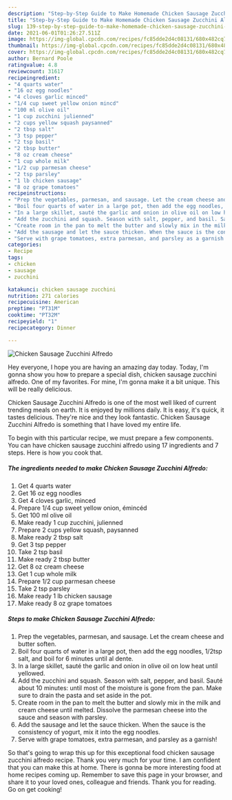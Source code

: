 ```yaml
---
description: "Step-by-Step Guide to Make Homemade Chicken Sausage Zucchini Alfredo"
title: "Step-by-Step Guide to Make Homemade Chicken Sausage Zucchini Alfredo"
slug: 139-step-by-step-guide-to-make-homemade-chicken-sausage-zucchini-alfredo
date: 2021-06-01T01:26:27.511Z
image: https://img-global.cpcdn.com/recipes/fc85dde2d4c08131/680x482cq70/chicken-sausage-zucchini-alfredo-recipe-main-photo.jpg
thumbnail: https://img-global.cpcdn.com/recipes/fc85dde2d4c08131/680x482cq70/chicken-sausage-zucchini-alfredo-recipe-main-photo.jpg
cover: https://img-global.cpcdn.com/recipes/fc85dde2d4c08131/680x482cq70/chicken-sausage-zucchini-alfredo-recipe-main-photo.jpg
author: Bernard Poole
ratingvalue: 4.8
reviewcount: 31617
recipeingredient:
- "4 quarts water"
- "16 oz egg noodles"
- "4 cloves garlic minced"
- "1/4 cup sweet yellow onion mincd"
- "100 ml olive oil"
- "1 cup zucchini julienned"
- "2 cups yellow squash paysanned"
- "2 tbsp salt"
- "3 tsp pepper"
- "2 tsp basil"
- "2 tbsp butter"
- "8 oz cream cheese"
- "1 cup whole milk"
- "1/2 cup parmesan cheese"
- "2 tsp parsley"
- "1 lb chicken sausage"
- "8 oz grape tomatoes"
recipeinstructions:
- "Prep the vegetables, parmesan, and sausage. Let the cream cheese and butter soften."
- "Boil four quarts of water in a large pot, then add the egg noodles, 1/2tsp salt, and boil for 6 minutes until al dente."
- "In a large skillet, sauté the garlic and onion in olive oil on low heat until yellowed."
- "Add the zucchini and squash. Season with salt, pepper, and basil. Sauté about 10 minutes: until most of the moisture is gone from the pan. Make sure to drain the pasta and set aside in the pot."
- "Create room in the pan to melt the butter and slowly mix in the milk and cream cheese until melted. Dissolve the parmesan cheese into the sauce and season with parsley."
- "Add the sausage and let the sauce thicken. When the sauce is the consistency of yogurt, mix it into the egg noodles."
- "Serve with grape tomatoes, extra parmesan, and parsley as a garnish!"
categories:
- Recipe
tags:
- chicken
- sausage
- zucchini

katakunci: chicken sausage zucchini 
nutrition: 271 calories
recipecuisine: American
preptime: "PT31M"
cooktime: "PT32M"
recipeyield: "1"
recipecategory: Dinner

---
```



![Chicken Sausage Zucchini Alfredo](https://img-global.cpcdn.com/recipes/fc85dde2d4c08131/680x482cq70/chicken-sausage-zucchini-alfredo-recipe-main-photo.jpg)

Hey everyone, I hope you are having an amazing day today. Today, I'm gonna show you how to prepare a special dish, chicken sausage zucchini alfredo. One of my favorites. For mine, I'm gonna make it a bit unique. This will be really delicious.



Chicken Sausage Zucchini Alfredo is one of the most well liked of current trending meals on earth. It is enjoyed by millions daily. It is easy, it's quick, it tastes delicious. They're nice and they look fantastic. Chicken Sausage Zucchini Alfredo is something that I have loved my entire life.


To begin with this particular recipe, we must prepare a few components. You can have chicken sausage zucchini alfredo using 17 ingredients and 7 steps. Here is how you cook that.

<!--inarticleads1-->

##### The ingredients needed to make Chicken Sausage Zucchini Alfredo:

1. Get 4 quarts water
1. Get 16 oz egg noodles
1. Get 4 cloves garlic, minced
1. Prepare 1/4 cup sweet yellow onion, émincéd
1. Get 100 ml olive oil
1. Make ready 1 cup zucchini, julienned
1. Prepare 2 cups yellow squash, paysanned
1. Make ready 2 tbsp salt
1. Get 3 tsp pepper
1. Take 2 tsp basil
1. Make ready 2 tbsp butter
1. Get 8 oz cream cheese
1. Get 1 cup whole milk
1. Prepare 1/2 cup parmesan cheese
1. Take 2 tsp parsley
1. Make ready 1 lb chicken sausage
1. Make ready 8 oz grape tomatoes




<!--inarticleads2-->

##### Steps to make Chicken Sausage Zucchini Alfredo:

1. Prep the vegetables, parmesan, and sausage. Let the cream cheese and butter soften.
1. Boil four quarts of water in a large pot, then add the egg noodles, 1/2tsp salt, and boil for 6 minutes until al dente.
1. In a large skillet, sauté the garlic and onion in olive oil on low heat until yellowed.
1. Add the zucchini and squash. Season with salt, pepper, and basil. Sauté about 10 minutes: until most of the moisture is gone from the pan. Make sure to drain the pasta and set aside in the pot.
1. Create room in the pan to melt the butter and slowly mix in the milk and cream cheese until melted. Dissolve the parmesan cheese into the sauce and season with parsley.
1. Add the sausage and let the sauce thicken. When the sauce is the consistency of yogurt, mix it into the egg noodles.
1. Serve with grape tomatoes, extra parmesan, and parsley as a garnish!




So that's going to wrap this up for this exceptional food chicken sausage zucchini alfredo recipe. Thank you very much for your time. I am confident that you can make this at home. There is gonna be more interesting food at home recipes coming up. Remember to save this page in your browser, and share it to your loved ones, colleague and friends. Thank you for reading. Go on get cooking!
